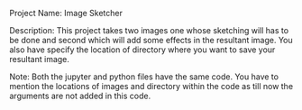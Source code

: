 Project Name: 
Image Sketcher

Description: 
This project takes two images one whose sketching will has to be done and second which will add some effects in the resultant image. You also have specify the location of directory where you want to save your resultant image.

Note: Both the jupyter and python files have the same code. You have to mention the locations of images and directory within the code as till now the arguments are not added in this code.
